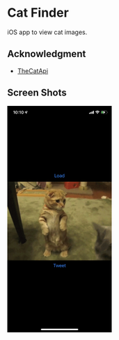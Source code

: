 # Cat Finder

iOS app to view cat images.

## Acknowledgment

- [TheCatApi](https://thecatapi.com)

## Screen Shots

<img align="left" src=".github/image1.png" alt="ScreenShot1" width="240"/>

